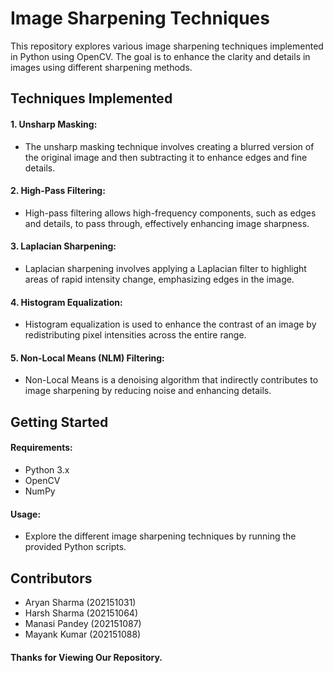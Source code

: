# Image Sharpening Techniques
This repository explores various image sharpening techniques implemented in Python using OpenCV. The goal is to enhance the clarity and details in images using different sharpening methods.

## Techniques Implemented
#### 1. Unsharp Masking:
- The unsharp masking technique involves creating a blurred version of the original image and then subtracting it to enhance edges and fine details.

#### 2. High-Pass Filtering:
- High-pass filtering allows high-frequency components, such as edges and details, to pass through, effectively enhancing image sharpness.

#### 3. Laplacian Sharpening:
- Laplacian sharpening involves applying a Laplacian filter to highlight areas of rapid intensity change, emphasizing edges in the image.

#### 4. Histogram Equalization:
- Histogram equalization is used to enhance the contrast of an image by redistributing pixel intensities across the entire range.

#### 5. Non-Local Means (NLM) Filtering:
- Non-Local Means is a denoising algorithm that indirectly contributes to image sharpening by reducing noise and enhancing details.

## Getting Started
#### Requirements:
- Python 3.x
- OpenCV
- NumPy

#### Usage:
- Explore the different image sharpening techniques by running the provided Python scripts.

## Contributors
- Aryan Sharma (202151031)
- Harsh Sharma (202151064)
- Manasi Pandey (202151087)
- Mayank Kumar (202151088)

#### Thanks for Viewing Our Repository.
